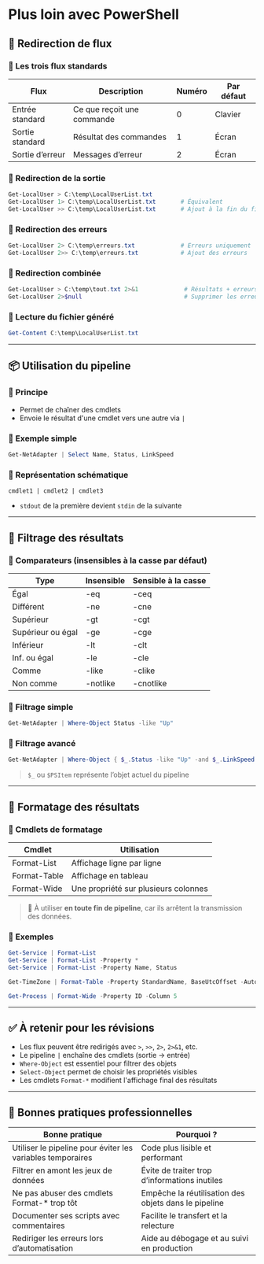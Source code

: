 # Plus loin avec PowerShell

## 🔁 Redirection de flux

### 🔹 Les trois flux standards

|Flux|Description|Numéro|Par défaut|
|---|---|---|---|
|Entrée standard|Ce que reçoit une commande|0|Clavier|
|Sortie standard|Résultat des commandes|1|Écran|
|Sortie d’erreur|Messages d’erreur|2|Écran|

### 🔹 Redirection de la sortie

```powershell
Get-LocalUser > C:\temp\LocalUserList.txt
Get-LocalUser 1> C:\temp\LocalUserList.txt       # Équivalent
Get-LocalUser >> C:\temp\LocalUserList.txt       # Ajout à la fin du fichier
```

### 🔹 Redirection des erreurs

```powershell
Get-LocalUser 2> C:\temp\erreurs.txt             # Erreurs uniquement
Get-LocalUser 2>> C:\temp\erreurs.txt            # Ajout des erreurs
```

### 🔹 Redirection combinée

```powershell
Get-LocalUser > C:\temp\tout.txt 2>&1             # Résultats + erreurs
Get-LocalUser 2>$null                             # Supprimer les erreurs
```

### 🔹 Lecture du fichier généré

```powershell
Get-Content C:\temp\LocalUserList.txt
```

---

## 📦 Utilisation du pipeline

### 🔹 Principe

- Permet de chaîner des cmdlets
- Envoie le résultat d'une cmdlet vers une autre via `|`

### 🔹 Exemple simple

```powershell
Get-NetAdapter | Select Name, Status, LinkSpeed
```

### 🔹 Représentation schématique

```
cmdlet1 | cmdlet2 | cmdlet3
```

- `stdout` de la première devient `stdin` de la suivante

---

## 🔎 Filtrage des résultats

### 🔹 Comparateurs (insensibles à la casse par défaut)

|Type|Insensible|Sensible à la casse|
|---|---|---|
|Égal|-eq|-ceq|
|Différent|-ne|-cne|
|Supérieur|-gt|-cgt|
|Supérieur ou égal|-ge|-cge|
|Inférieur|-lt|-clt|
|Inf. ou égal|-le|-cle|
|Comme|-like|-clike|
|Non comme|-notlike|-cnotlike|

### 🔹 Filtrage simple

```powershell
Get-NetAdapter | Where-Object Status -like "Up"
```

### 🔹 Filtrage avancé

```powershell
Get-NetAdapter | Where-Object { $_.Status -like "Up" -and $_.LinkSpeed -gt 100Mbps }
```

> `$_` ou `$PSItem` représente l’objet actuel du pipeline

---

## 🧾 Formatage des résultats

### 🔹 Cmdlets de formatage

|Cmdlet|Utilisation|
|---|---|
|Format-List|Affichage ligne par ligne|
|Format-Table|Affichage en tableau|
|Format-Wide|Une propriété sur plusieurs colonnes|

> 🔧 À utiliser **en toute fin de pipeline**, car ils arrêtent la transmission des données.

### 🔹 Exemples

```powershell
Get-Service | Format-List
Get-Service | Format-List -Property *
Get-Service | Format-List -Property Name, Status

Get-TimeZone | Format-Table -Property StandardName, BaseUtcOffset -AutoSize

Get-Process | Format-Wide -Property ID -Column 5
```

---

## ✅ À retenir pour les révisions

- Les flux peuvent être redirigés avec `>`, `>>`, `2>`, `2>&1`, etc.
- Le pipeline `|` enchaîne des cmdlets (sortie → entrée)
- `Where-Object` est essentiel pour filtrer des objets
- `Select-Object` permet de choisir les propriétés visibles
- Les cmdlets `Format-*` modifient l'affichage final des résultats

---

## 📌 Bonnes pratiques professionnelles

|Bonne pratique|Pourquoi ?|
|---|---|
|Utiliser le pipeline pour éviter les variables temporaires|Code plus lisible et performant|
|Filtrer en amont les jeux de données|Évite de traiter trop d’informations inutiles|
|Ne pas abuser des cmdlets Format-* trop tôt|Empêche la réutilisation des objets dans le pipeline|
|Documenter ses scripts avec commentaires|Facilite le transfert et la relecture|
|Rediriger les erreurs lors d’automatisation|Aide au débogage et au suivi en production|
